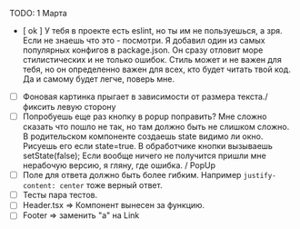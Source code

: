 TODO:  1 Марта
* [ ok ] У тебя в проекте есть eslint, но ты им не пользуешься, а зря. Если не
  знаешь что это - посмотри. Я добавил один из самых популярных конфигов в
  package.json. Он сразу отловит море стилистических и не только ошибок.
  Стиль может и не важен для тебя, но он определенно важен для всех, кто будет
  читать твой код. Да и самому будет легче, поверь мне.
* [ ] Фоновая картинка прыгает в зависимости от размера текста./ фиксить левую сторону 
* [ ] Попробуешь еще раз кнопку в popup поправить? Мне сложно сказать что 
  пошло не так, но там должно быть не слишком сложно. В родительском
  компоненте создаешь state видимо ли окно. Рисуешь его если state=true.
  В обработчике кнопки вызываешь setState(false);
  Если вообще ничего не получится пришли мне нерабочую версию, я гляну, где
  ошибка. / PopUp
* [ ] Поле для ответа должно быть более гибким. Например 
  `justify-content: center` тоже верный ответ.
* [ ] Тесты пара тестов.
* [ ] Header.tsx => Компонент вынесен за функцию. 
* [ ] Footer => заменить "a" на Link
